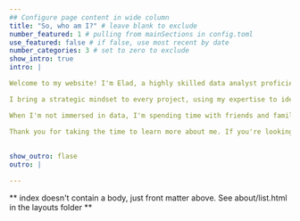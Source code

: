 ```yaml
---
## Configure page content in wide column
title: "So, who am I?" # leave blank to exclude
number_featured: 1 # pulling from mainSections in config.toml
use_featured: false # if false, use most recent by date
number_categories: 3 # set to zero to exclude
show_intro: true
intro: |

Welcome to my website! I'm Elad, a highly skilled data analyst proficient in SQL, Tableau, Excel, R, and Python. In my academic years I've spearheaded dozens of experiments (some published in top journals) which provided me with extensive experience in analyzing, visualizing, and extracting valuable insights from big-data & developing a keen eye for detail and a passion for transforming data into actionable insights.

I bring a strategic mindset to every project, using my expertise to identify patterns, trends, and valuable opportunities. Whether I'm building a dashboard in Tableau, conducting advanced statistical analysis in R, or crafting complex queries in SQL, I'm always pushing myself to deliver the highest-quality work possible.

When I'm not immersed in data, I'm spending time with friends and family, talking long walks while listening to a good podcast, and breaking new personal records in CrossFit training. I believe that success requires balance, and I bring that same level of dedication and discipline to everything I do.

Thank you for taking the time to learn more about me. If you're looking for a data analysis professional who will deliver results, I'm your person. Let's connect and start making data-driven decisions that drive success!
  
  
show_outro: flase
outro: |

---
```


** index doesn't contain a body, just front matter above.
See about/list.html in the layouts folder **